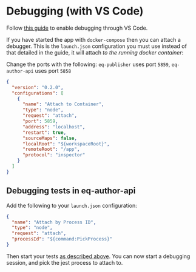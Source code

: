 # Debugging (with VS Code)

Follow [this guide](https://github.com/docker/labs/blob/83514855aff21eaed3925d1fd28091b23de0e147/developer-tools/nodejs-debugging/VSCode-README.md) to enable debugging through VS Code.

If you have started the app with `docker-compose` then you can attach a debugger. This is the `launch.json` configuration you must use instead of that detailed in the guide, it will attach _to the running docker container_:

Change the ports with the following:
`eq-publisher` uses port `5859`, `eq-author-api` uses port `5858`

```json
{
  "version": "0.2.0",
  "configurations": [
    {
      "name": "Attach to Container",
      "type": "node",
      "request": "attach",
      "port": 5859,
      "address": "localhost",
      "restart": true,
      "sourceMaps": false,
      "localRoot": "${workspaceRoot}",
      "remoteRoot": "/app",
      "protocol": "inspector"
    }
  ]
}
```

## Debugging tests in eq-author-api

Add the following to your `launch.json` configuration:

```json
{
  "name": "Attach by Process ID",
  "type": "node",
  "request": "attach",
  "processId": "${command:PickProcess}"
}
```

Then start your tests [as described above](#running-tests). You can now start a debugging session, and pick the jest process to attach to.
